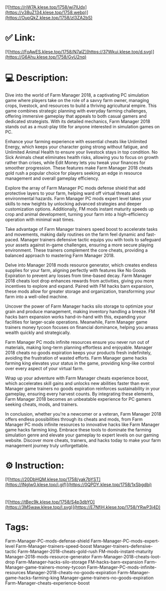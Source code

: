 [![https://riW7A.klese.top/1758/wi7lUdx](https://v38uZ134.klese.top/1758.webp)](https://OupQkZ.klese.top/1758/zl3ZA2bS)
# ✅ Link:
[![https://FoAwES.klese.top/1758/N7alZ](https://37Wkui.klese.top/d.svg)](https://G6Ahu.klese.top/1758/GvU2nq)
# 💻 Description:
Dive into the world of Farm Manager 2018, a captivating PC simulation game where players take on the role of a savvy farm owner, managing crops, livestock, and resources to build a thriving agricultural empire. This game combines strategic planning with everyday farming challenges, offering immersive gameplay that appeals to both casual gamers and dedicated strategists. With its detailed mechanics, Farm Manager 2018 stands out as a must-play title for anyone interested in simulation games on PC.



Enhance your farming experience with essential cheats like Unlimited Energy, which keeps your character going strong without fatigue, and Unlimited Animal Health to ensure your livestock stays in top condition. No Sick Animals cheat eliminates health risks, allowing you to focus on growth rather than crises, while Edit Money lets you tweak your finances for smoother progression. These features make Farm Manager 2018 cheats gold rush a popular choice for players seeking an edge in resource management and overall gameplay efficiency.



Explore the array of Farm Manager PC mods defense shield that add protective layers to your farm, helping ward off virtual threats and environmental hazards. Farm Manager PC mods expert level takes your skills to new heights by unlocking advanced strategies and deeper customization options. Additionally, FM mods instant maturity speeds up crop and animal development, turning your farm into a high-efficiency operation with minimal wait times.



Take advantage of Farm Manager trainers speed boost to accelerate tasks and movements, making daily routines on the farm feel dynamic and fast-paced. Manager trainers defensive tactic equips you with tools to safeguard your assets against in-game challenges, ensuring a more secure playing environment. These trainers complement the core cheats, providing a balanced approach to mastering Farm Manager 2018.



Delve into Manager 2018 mods resource generator, which creates endless supplies for your farm, aligning perfectly with features like No Goods Expiration to prevent any losses from time-based decay. Farm Manager 2018 cheats loot drop enhances rewards from activities, giving you more incentives to explore and expand. Paired with FM hacks barn expansion, these mods allow for greater storage and organization, transforming your farm into a well-oiled machine.



Uncover the power of Farm Manager hacks silo storage to optimize your grain and produce management, making inventory handling a breeze. FM hacks barn expansion works hand-in-hand with this, expanding your facilities for larger-scale operations. Meanwhile, Farm Manager game trainers money tycoon focuses on financial dominance, helping you amass wealth quickly and strategically.



Farm Manager PC mods infinite resources ensure you never run out of materials, making long-term planning effortless and enjoyable. Manager 2018 cheats no goods expiration keeps your products fresh indefinitely, avoiding the frustration of wasted efforts. Farm Manager game hacks farming king elevates your status in the game, providing king-like control over every aspect of your virtual farm.



Wrap up your adventure with Farm Manager cheats experience boost, which accelerates skill gains and unlocks new abilities faster than ever. Manager game trainers no goods expiration reinforces sustainability in your gameplay, ensuring every harvest counts. By integrating these elements, Farm Manager 2018 becomes an unbeatable experience for PC gamers seeking cheats, mods, and trainers.



In conclusion, whether you're a newcomer or a veteran, Farm Manager 2018 offers endless possibilities through its cheats and mods, from Farm Manager PC mods infinite resources to innovative hacks like Farm Manager game hacks farming king. Embrace these tools to dominate the farming simulation genre and elevate your gameplay to expert levels on our gaming website. Discover more cheats, trainers, and hacks today to make your farm management journey truly unforgettable.

# ⚙️ Instruction:
[![https://20DbHQM.klese.top/1758/yak7bYST](https://INgIw0.klese.top/i.gif)](https://0QPDY.klese.top/1758/1xSbgdbi)
#
[![https://tBec9k.klese.top/1758/S4p3dbYO](https://3M5waw.klese.top/l.svg)](https://E7NfjH.klese.top/1758/YRwP3j4D)
# Tags:
Farm-Manager-PC-mods-defense-shield Farm-Manager-PC-mods-expert-level Farm-Manager-trainers-speed-boost Manager-trainers-defensive-tactic Farm-Manager-2018-cheats-gold-rush FM-mods-instant-maturity Manager-2018-mods-resource-generator Farm-Manager-2018-cheats-loot-drop Farm-Manager-hacks-silo-storage FM-hacks-barn-expansion Farm-Manager-game-trainers-money-tycoon Farm-Manager-PC-mods-infinite-resources Manager-2018-cheats-no-goods-expiration Farm-Manager-game-hacks-farming-king Manager-game-trainers-no-goods-expiration Farm-Manager-cheats-experience-boost






